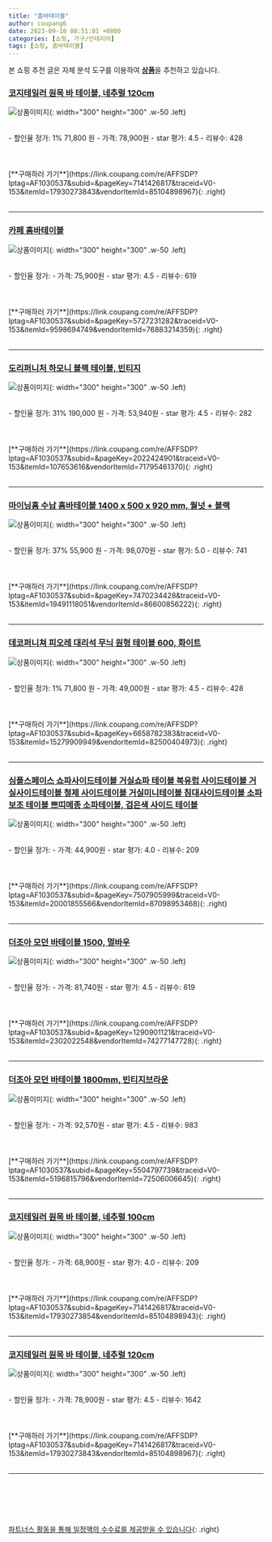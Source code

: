 ```yaml
---
title: "홈바테이블"
author: coupang6
date: 2023-09-10 08:51:01 +0800
categories: [쇼핑, 가구/인테리어]
tags: [쇼핑, 홈바테이블]
---
```


본 쇼핑 추천 글은 자체 분석 도구를 이용하여 [**상품**](https://link.coupang.com/a/bao1ui)을 추천하고 있습니다.

### [코지테일러 원목 바 테이블, 네추럴 120cm](https://link.coupang.com/re/AFFSDP?lptag=AF1030537&subid=&pageKey=7141426817&traceid=V0-153&itemId=17930273843&vendorItemId=85104898967)

![상품이미지](https://thumbnail6.coupangcdn.com/thumbnails/remote/230x230ex/image/vendor_inventory/585c/eef8da31e1a5a073b925bb604ba9f548e8e105720d7c7ae3edda9dc9cb2d.jpg){: width="300" height="300" .w-50 .left}


<br>
- 할인율 정가: 1%  71,800   원
- 가격: 78,900원
- star 평가: 4.5
- 리뷰수: 428
<br>
<br>
<br>
<br>
[**구매하러 가기**](https://link.coupang.com/re/AFFSDP?lptag=AF1030537&subid=&pageKey=7141426817&traceid=V0-153&itemId=17930273843&vendorItemId=85104898967){: .right}
<br>
<br>

---

### [카페 홈바테이블](https://link.coupang.com/re/AFFSDP?lptag=AF1030537&subid=&pageKey=5727231282&traceid=V0-153&itemId=9598694749&vendorItemId=76883214359)

![상품이미지](https://thumbnail10.coupangcdn.com/thumbnails/remote/230x230ex/image/vendor_inventory/5018/1cff4fc26dea556c00a2b1059eaafc630c38e36517cce3923578f6449d62.jpg){: width="300" height="300" .w-50 .left}


<br>
- 할인율 정가: 
- 가격: 75,900원
- star 평가: 4.5
- 리뷰수: 619
<br>
<br>
<br>
<br>
[**구매하러 가기**](https://link.coupang.com/re/AFFSDP?lptag=AF1030537&subid=&pageKey=5727231282&traceid=V0-153&itemId=9598694749&vendorItemId=76883214359){: .right}
<br>
<br>

---

### [도리퍼니처 하모니 블랙 테이블, 빈티지](https://link.coupang.com/re/AFFSDP?lptag=AF1030537&subid=&pageKey=2022424901&traceid=V0-153&itemId=107653616&vendorItemId=71795461370)

![상품이미지](https://thumbnail9.coupangcdn.com/thumbnails/remote/230x230ex/image/retail/images/2020/10/13/12/1/f30be79e-ace9-4c6b-a540-4d5f929c5eea.jpg){: width="300" height="300" .w-50 .left}


<br>
- 할인율 정가: 31%  190,000   원
- 가격: 53,940원
- star 평가: 4.5
- 리뷰수: 282
<br>
<br>
<br>
<br>
[**구매하러 가기**](https://link.coupang.com/re/AFFSDP?lptag=AF1030537&subid=&pageKey=2022424901&traceid=V0-153&itemId=107653616&vendorItemId=71795461370){: .right}
<br>
<br>

---

### [마이닝홈 수납 홈바테이블 1400 x 500 x 920 mm, 월넛 + 블랙](https://link.coupang.com/re/AFFSDP?lptag=AF1030537&subid=&pageKey=7470234428&traceid=V0-153&itemId=19491118051&vendorItemId=86600856222)

![상품이미지](https://thumbnail6.coupangcdn.com/thumbnails/remote/230x230ex/image/rs_quotation_api/gjohdlg4/3508e0a302b441c6857950bde2bc67f8.jpg){: width="300" height="300" .w-50 .left}


<br>
- 할인율 정가: 37%  55,900   원
- 가격: 98,070원
- star 평가: 5.0
- 리뷰수: 741
<br>
<br>
<br>
<br>
[**구매하러 가기**](https://link.coupang.com/re/AFFSDP?lptag=AF1030537&subid=&pageKey=7470234428&traceid=V0-153&itemId=19491118051&vendorItemId=86600856222){: .right}
<br>
<br>

---

### [데코퍼니쳐 피오레 대리석 무늬 원형 테이블 600, 화이트](https://link.coupang.com/re/AFFSDP?lptag=AF1030537&subid=&pageKey=6658782383&traceid=V0-153&itemId=15279909949&vendorItemId=82500404973)

![상품이미지](https://thumbnail7.coupangcdn.com/thumbnails/remote/230x230ex/image/rs_quotation_api/qoy7gemp/260ed1ed57de4578aefa5ae4beac5645.jpg){: width="300" height="300" .w-50 .left}


<br>
- 할인율 정가: 1%  71,800   원
- 가격: 49,000원
- star 평가: 4.5
- 리뷰수: 428
<br>
<br>
<br>
<br>
[**구매하러 가기**](https://link.coupang.com/re/AFFSDP?lptag=AF1030537&subid=&pageKey=6658782383&traceid=V0-153&itemId=15279909949&vendorItemId=82500404973){: .right}
<br>
<br>

---

### [심플스페이스 쇼파사이드테이블 거실쇼파 테이블 북유럽 사이드테이블 거실사이드테이블 철제 사이드테이블 거실미니테이블 침대사이드테이블 소파 보조 테이블 쁘띠메종 소파테이블, 검은색 사이드 테이블](https://link.coupang.com/re/AFFSDP?lptag=AF1030537&subid=&pageKey=7507905999&traceid=V0-153&itemId=20001855566&vendorItemId=87098953468)

![상품이미지](https://thumbnail8.coupangcdn.com/thumbnails/remote/230x230ex/image/vendor_inventory/3ce5/60c5a44314ed67fce0220ca193687309b2369fe39f631eb5cac5889fc358.png){: width="300" height="300" .w-50 .left}


<br>
- 할인율 정가: 
- 가격: 44,900원
- star 평가: 4.0
- 리뷰수: 209
<br>
<br>
<br>
<br>
[**구매하러 가기**](https://link.coupang.com/re/AFFSDP?lptag=AF1030537&subid=&pageKey=7507905999&traceid=V0-153&itemId=20001855566&vendorItemId=87098953468){: .right}
<br>
<br>

---

### [더조아 모던 바테이블 1500, 멀바우](https://link.coupang.com/re/AFFSDP?lptag=AF1030537&subid=&pageKey=1290901121&traceid=V0-153&itemId=2302022548&vendorItemId=74277147728)

![상품이미지](https://thumbnail7.coupangcdn.com/thumbnails/remote/230x230ex/image/rs_quotation_api/vbyfjzzm/68198a29021a41e4bc44d36e30fabdfd.jpg){: width="300" height="300" .w-50 .left}


<br>
- 할인율 정가: 
- 가격: 81,740원
- star 평가: 4.5
- 리뷰수: 619
<br>
<br>
<br>
<br>
[**구매하러 가기**](https://link.coupang.com/re/AFFSDP?lptag=AF1030537&subid=&pageKey=1290901121&traceid=V0-153&itemId=2302022548&vendorItemId=74277147728){: .right}
<br>
<br>

---

### [더조아 모던 바테이블 1800mm, 빈티지브라운](https://link.coupang.com/re/AFFSDP?lptag=AF1030537&subid=&pageKey=5504797739&traceid=V0-153&itemId=5196815796&vendorItemId=72506006645)

![상품이미지](https://thumbnail7.coupangcdn.com/thumbnails/remote/230x230ex/image/rs_quotation_api/9fqxcyhq/7f2d237b29e0457cb112b392c4472520.jpg){: width="300" height="300" .w-50 .left}


<br>
- 할인율 정가: 
- 가격: 92,570원
- star 평가: 4.5
- 리뷰수: 983
<br>
<br>
<br>
<br>
[**구매하러 가기**](https://link.coupang.com/re/AFFSDP?lptag=AF1030537&subid=&pageKey=5504797739&traceid=V0-153&itemId=5196815796&vendorItemId=72506006645){: .right}
<br>
<br>

---

### [코지테일러 원목 바 테이블, 네추럴 100cm](https://link.coupang.com/re/AFFSDP?lptag=AF1030537&subid=&pageKey=7141426817&traceid=V0-153&itemId=17930273854&vendorItemId=85104898943)

![상품이미지](https://thumbnail10.coupangcdn.com/thumbnails/remote/230x230ex/image/vendor_inventory/2d11/3c3e7b3c6879262b580c4ea0a23e2e88c4a7b717be3df4b7e2469f1b164e.jpg){: width="300" height="300" .w-50 .left}


<br>
- 할인율 정가: 
- 가격: 68,900원
- star 평가: 4.0
- 리뷰수: 209
<br>
<br>
<br>
<br>
[**구매하러 가기**](https://link.coupang.com/re/AFFSDP?lptag=AF1030537&subid=&pageKey=7141426817&traceid=V0-153&itemId=17930273854&vendorItemId=85104898943){: .right}
<br>
<br>

---

### [코지테일러 원목 바 테이블, 네추럴 120cm](https://link.coupang.com/re/AFFSDP?lptag=AF1030537&subid=&pageKey=7141426817&traceid=V0-153&itemId=17930273843&vendorItemId=85104898967)

![상품이미지](https://thumbnail6.coupangcdn.com/thumbnails/remote/230x230ex/image/vendor_inventory/585c/eef8da31e1a5a073b925bb604ba9f548e8e105720d7c7ae3edda9dc9cb2d.jpg){: width="300" height="300" .w-50 .left}


<br>
- 할인율 정가: 
- 가격: 78,900원
- star 평가: 4.5
- 리뷰수: 1642
<br>
<br>
<br>
<br>
[**구매하러 가기**](https://link.coupang.com/re/AFFSDP?lptag=AF1030537&subid=&pageKey=7141426817&traceid=V0-153&itemId=17930273843&vendorItemId=85104898967){: .right}
<br>
<br>

---
<br><br><br><br><br> [파트너스 활동을 통해 일정액의 수수료를 제공받을 수 있습니다](https://link.coupang.com/a/bao1ui){: .right}